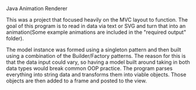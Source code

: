 Java Animation Renderer


This was a project that focused heavily on the MVC layout to function. The goal of this program is to read in data via text or SVG and turn that into an animation(Some example animations are included in the "required output" folder).

The model instance was formed using a singleton pattern and then built using a combination of the Builder/Factory patterns. The reason for this is that the data input could vary, so having a model built around taking in both data types would break common OOP practice. The program parses everything into string data and transforms them into viable objects. Those objects are then added to a frame and posted to the view.
